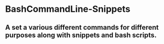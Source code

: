 # BashCommandLine-Snippets
A set a various different commands for different purposes along with snippets and bash scripts.
------
